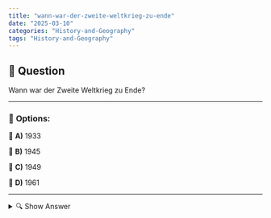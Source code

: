 ```yaml
---
title: "wann-war-der-zweite-weltkrieg-zu-ende"
date: "2025-03-10"
categories: "History-and-Geography"
tags: "History-and-Geography"
---
```


## 📌 **Question**

Wann war der Zweite Weltkrieg zu Ende?



---

### 📝 **Options:**

🔘 **A)** 1933

🔘 **B)** 1945

🔘 **C)** 1949

🔘 **D)** 1961

---

<details>
  <summary>🔍 Show Answer</summary>

  <p>
💡  <b>Correct Answer:</b>  b
  </p>
  <p>
    📖<b>Explanation:</b>
    Der Zweite Weltkrieg war ein globaler Konflikt, der von 1939 bis 1945 andauerte und viele Länder auf verschiedenen Kontinenten involvierte. Der Krieg endete in Europa mit der bedingungslosen Kapitulation Deutschlands im Mai 1945 nach den alliierten Truppenrückzügen und den Bombardierungen. In Asien endete der Krieg im August 1945 nach den Atombombenabwürfen auf Hiroshima und Nagasaki sowie der Kapitulation Japans. Die Nachkriegsordnung führte zur Gründung der Vereinten Nationen und zur Teilung Deutschlands.

**Frage:** Wann war der Zweite Weltkrieg zu Ende?
a) 1933  
b) 1945  
c) 1949  
d) 1961
  </p>
</details>
